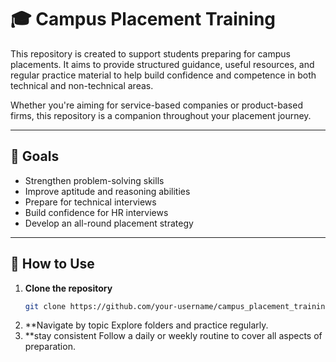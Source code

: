 # 🎓 Campus Placement Training

This repository is created to support students preparing for campus placements. It aims to provide structured guidance, useful resources, and regular practice material to help build confidence and competence in both technical and non-technical areas.

Whether you're aiming for service-based companies or product-based firms, this repository is a companion throughout your placement journey.

---

## 📌 Goals

- Strengthen problem-solving skills
- Improve aptitude and reasoning abilities
- Prepare for technical interviews
- Build confidence for HR interviews
- Develop an all-round placement strategy

---

## 🚀 How to Use

1. **Clone the repository**  
   ```bash
   git clone https://github.com/your-username/campus_placement_training.git
2. **Navigate by topic
Explore folders and practice regularly.
3. **stay consistent
Follow a daily or weekly routine to cover all aspects of preparation.
